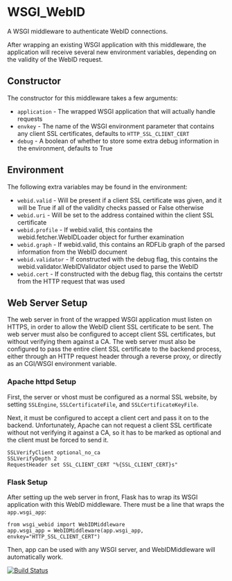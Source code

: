 WSGI\_WebID
===========

A WSGI middleware to authenticate WebID connections.

After wrapping an existing WSGI application with this middleware, the application will receive several new environment variables, depending on the validity of the WebID request.

Constructor
-----------

The constructor for this middleware takes a few arguments:

- `application` - The wrapped WSGI application that will actually handle requests
- `envkey` - The name of the WSGI environment parameter that contains any client SSL certificates, defaults to `HTTP_SSL_CLIENT_CERT`
- `debug` - A boolean of whether to store some extra debug information in the environment, defaults to True

Environment
-----------

The following extra variables may be found in the environment:

- `webid.valid` - Will be present if a client SSL certificate was given, and it will be True if all of the validity checks passed or False otherwise
- `webid.uri` - Will be set to the address contained within the client SSL certificate
- `webid.profile` - If webid.valid, this contains the webid.fetcher.WebIDLoader object for further examination
- `webid.graph` - If webid.valid, this contains an RDFLib graph of the parsed information from the WebID document
- `webid.validator` - If constructed with the debug flag, this contains the webid.validator.WebIDValidator object used to parse the WebID
- `webid.cert` - If constructed with the debug flag, this contains the certstr from the HTTP request that was used

## Web Server Setup

The web server in front of the wrapped WSGI application must listen on HTTPS, in order to allow the WebID client SSL certificate to be sent. The web server must also be configured to accept client SSL certificates, but without verifying them against a CA. The web server must also be configured to pass the entire client SSL certificate to the backend process, either through an HTTP request header through a reverse proxy, or directly as an CGI/WSGI environment variable.

### Apache httpd Setup

First, the server or vhost must be configured as a normal SSL website, by setting `SSLEngine`, `SSLCertificateFile`, and `SSLCertificateKeyFile`.

Next, it must be configured to accept a client cert and pass it on to the backend. Unfortunately, Apache can not request a client SSL certificate without not verifying it against a CA, so it has to be marked as optional and the client must be forced to send it.

    SSLVerifyClient optional_no_ca
    SSLVerifyDepth 2
    RequestHeader set SSL_CLIENT_CERT "%{SSL_CLIENT_CERT}s"

### Flask Setup

After setting up the web server in front, Flask has to wrap its WSGI application with this WebID middleware. There must be a line that wraps the `app.wsgi_app`:

    from wsgi_webid import WebIDMiddleware
    app.wsgi_app = WebIDMiddleware(app.wsgi_app, envkey="HTTP_SSL_CLIENT_CERT")

Then, app can be used with any WSGI server, and WebIDMiddleware will automatically work.


[![Build Status](https://travis-ci.org/hufman/wsgi_webid.svg?branch=master)](https://travis-ci.org/hufman/wsgi_webid)
